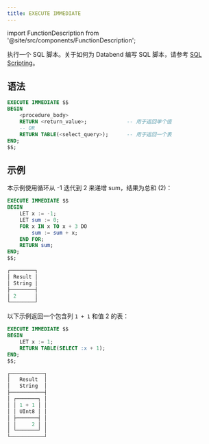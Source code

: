 ```yaml
---
title: EXECUTE IMMEDIATE
---
```

import FunctionDescription from '@site/src/components/FunctionDescription';

<FunctionDescription description="Introduced or updated: v1.2.452"/>

执行一个 SQL 脚本。关于如何为 Databend 编写 SQL 脚本，请参考 [SQL Scripting](/sql/sql-reference/sql-scripting)。

## 语法

```sql
EXECUTE IMMEDIATE $$
BEGIN
    <procedure_body>
    RETURN <return_value>;             -- 用于返回单个值
    -- OR
    RETURN TABLE(<select_query>);      -- 用于返回一个表
END;
$$;
```

## 示例

本示例使用循环从 -1 迭代到 2 来递增 sum，结果为总和 (2)：

```sql
EXECUTE IMMEDIATE $$
BEGIN
    LET x := -1;
    LET sum := 0;
    FOR x IN x TO x + 3 DO
        sum := sum + x;
    END FOR;
    RETURN sum;
END;
$$;

┌────────┐
│ Result │
│ String │
├────────┤
│ 2      │
└────────┘
```

以下示例返回一个包含列 `1 + 1` 和值 2 的表：

```sql
EXECUTE IMMEDIATE $$
BEGIN
    LET x := 1;
    RETURN TABLE(SELECT :x + 1);
END;
$$;

┌───────────┐
│   Result  │
│   String  │
├───────────┤
│ ┌───────┐ │
│ │ 1 + 1 │ │
│ │ UInt8 │ │
│ ├───────┤ │
│ │     2 │ │
│ └───────┘ │
└───────────┘
```